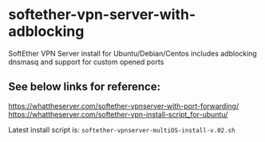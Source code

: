 # softether-vpn-server-with-adblocking
SoftEther VPN Server install for Ubuntu/Debian/Centos includes adblocking dnsmasq and support for custom opened ports

## See below links for reference:
https://whattheserver.com/softether-vpnserver-with-port-forwarding/  
https://whattheserver.com/softether-vpn-install-script_for-ubuntu/  

Latest install script is: `softether-vpnserver-multiOS-install-v.02.sh`


